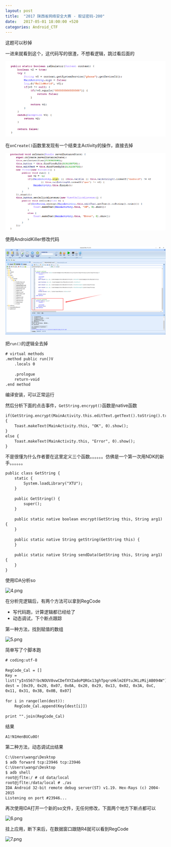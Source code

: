 ```yaml
---
layout: post
title:  "2017 陕西省网络安全大赛 - 取证密码-200"
date:   2017-05-01 18:00:00 +520
categories: Android_CTF
---
```


这题可以秒掉

一进来就看到这个，这代码写的很渣，不想看逻辑，跳过看后面的

![1.png](/assets/resources/FAB265FC24393676DE9844B67B17CBF5.png)

在`onCreate()`函数里发现有一个结束主Activity的操作，直接去掉

![2.png](/assets/resources/C48A69A1153DBE57AA57FA87F86BD11A.png)

使用AndroidKiller修改代码

![3.png](/assets/resources/6805F978DE86D1F3B27593D85034F6D1.png)

把`run()`的逻辑全去掉
```
# virtual methods
.method public run()V
    .locals 0

    .prologue
    return-void
.end method
```

编译安装，可以正常运行

然后分析下面的点击事件，`GetString.encrypt()`函数是native函数
```
if(GetString.encrypt(MainActivity.this.editText.getText().toString().trim())) {
    Toast.makeText(MainActivity.this, "OK", 0).show();
}
else {
    Toast.makeText(MainActivity.this, "Error", 0).show();
}
```

不是很懂为什么作者要在这里定义三个函数。。。。。。仿佛是一个第一次用NDK的新手。。。。。。
```
public class GetString {
    static {
        System.loadLibrary("XTU");
    }

    public GetString() {
        super();
    }

    public static native boolean encrypt(GetString this, String arg1) {
    }

    public static native String getString(GetString this) {
    }

    public static native String sendData(GetString this, String arg1) {
    }
}
````

使用IDA分析so

![4.png](/assets/resources/E6B60BD42528676031F1C17721DFC679.png)

在分析完逻辑后，有两个方法可以拿到RegCode
- 写代码跑，计算逻辑都已经给了
- 动态调试，下个断点跟踪

第一种方法，找到赋值的数组

![5.png](/assets/resources/0F52E3075DB7B4E88722C8D45A5DADF6.png)

简单写了个脚本跑
```
# coding:utf-8

RegCode_Cal = []
Key = list("yInS567!bcNOUV8vwCDefXYZadoPQRGx13ghTpqrsHklm2EFtuJKLzMijAB094W")
dest = [0x39, 0x20, 0x07, 0x0A, 0x20, 0x29, 0x13, 0x02, 0x3A, 0xC, 0x11, 0x31, 0x3B, 0x0B, 0x07]

for i in range(len(dest)):
	RegCode_Cal.append(Key[dest[i]])

print "".join(RegCode_Cal)
```

结果
```
A1!N1HenBUCu0O!
```

第二种方法，动态调试出结果
```
C:\Users\wangz\Desktop
$ adb forward tcp:23946 tcp:23946
C:\Users\wangz\Desktop
$ adb shell
root@jflte:/ # cd data/local
root@jflte:/data/local # ./as
IDA Android 32-bit remote debug server(ST) v1.19. Hex-Rays (c) 2004-2015
Listening on port #23946...

```

再次使用IDA打开一个新的so文件，无任何修改，下面两个地方下断点都可以

![6.png](/assets/resources/23CC6F4BF30255FFE72E6A1267F4345B.png)

挂上应用，断下来后，在数据窗口跟随R4就可以看到RegCode

![7.png](/assets/resources/7C87838477E43F22EF48C3828D277119.png)
